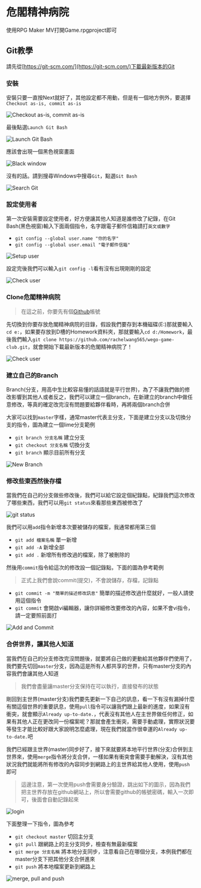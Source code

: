 # 危閣精神病院

使用RPG Maker MV打開Game.rpgproject即可

## Git教學
請先從[https://git-scm.com/](https://git-scm.com/)下載最新版本的Git

### 安裝
安裝只要一直按Next就好了，其他設定都不用動，但是有一個地方例外，要選擇`Checkout as-is, commit as-is`

![Checkout as-is, commit as-is](/README/install/7.jpg)

最後點選`Launch Git Bash`

![Launch Git Bash](/README/install/10.jpg)

應該會出現一個黑色視窗畫面

![Black window](/README/install/11.jpg)

沒有的話。請到搜尋Windows中搜尋`Git`，點選`Git Bash`

![Search Git](/README/install/12.jpg)

### 設定使用者
第一次安裝需要設定使用者，好方便讓其他人知道是誰修改了紀錄，在Git Bash(黑色視窗)輸入下面兩個指令，名字跟電子郵件信箱請打`英文或數字`
+ `git config --global user.name "你的名字"`
+ `git config --global user.email "電子郵件信箱"`

![Setup user](/README/setup/1.jpg)

設定完後我們可以輸入`git config -l`看有沒有出現剛剛的設定

![Check user](/README/setup/2.jpg)

### Clone危閣精神病院
> 在這之前，你要先有個[Github](https://github.com/)帳號

先切換到你要存放危閣精神病院的目錄，假設我們要存到本機磁碟(E:)那就要輸入`cd e:`，如果要存放到D槽的Homework資料夾，那就要輸入`cd d:/Homework`，最後我們輸入`git clone https://github.com/rachelwang565/wego-game-club.git`，就會開始下載最新版本的危閣精神病院了！

![Check user](/README/clone/1.jpg)

### 建立自己的Branch

Branch(分支，用高中生比較容易懂的話語就是平行世界)，為了不讓我們做的修改影響到其他人或者反之，我們可以建立一個branch，在新建立的branch中做任意修改，等真的確定改完沒有問題要給夥伴看時，再將兩個branch合併

大家可以找到`master`字樣，通常master代表主分支，下面是建立分支以及切換分支的指令，圖為建立一個lime分支範例

+ `git branch 分支名稱` 建立分支
+ `git checkout 分支名稱` 切換分支
+ `git branch` 顯示目前所有分支

![New Branch](/README/branch/1.jpg)

### 修改些東西然後存檔
當我們在自己的分支做些修改後，我們可以給它設定個紀錄點，紀錄我們這次修改了哪些東西，我們可以用`git status`來看那些東西被修改了

![git status](/README/add_commit/1.jpg)

我們可以用`add`指令新增本次要被儲存的檔案，我通常都用第三個

+ `git add 檔案名稱` 單一新增
+ `git add -A` 新增全部
+ `git add .` 新增所有修改過的檔案，除了被刪除的

然後用`commit`指令給這次的修改設一個記錄點，下面的圖為參考範例
> 正式上我們會說commit(提交)，不會說儲存，存檔，記錄點

+ `git commit -m "簡單的描述修改訊息"` 簡單的描述修改過什麼就好，一般人請使用這個指令
+ `git commit` 會開啟vi編輯器，讓你詳細修改要修改的內容，如果不會vi指令，請一定要照前面打

![Add and Commit](/README/add_commit/2.jpg)

### 合併世界，讓其他人知道

當我們在自己的分支修改完沒問題後，就要將自己做的更動給其他夥伴們使用了，我們要先切回`master`分支，因為這是所有人都共享的世界，只有master分支的內容我們會讓其他人知道
> 我們會盡量讓master分支保持在可以執行，直接發布的狀態

剛回到主世界(master分支)我們要先更新一下自己的訊息，看一下有沒有漏掉什麼有關這個世界的重要訊息，使用`pull`指令可以讓我們跟上最新的進度，如果沒有衝突，就會顯示`Already up-to-date.`，代表沒有其他人在主世界做任何修正，如果有其他人正在更改同一份檔案呢？那就會產生衝突，需要手動處理，實際狀況要等發生才能比較好跟大家說明怎麼處理，現在我們就當作很幸運的`Already up-to-date.`吧

我們已經跟主世界(master)同步好了，接下來就要將本地平行世界(分支)合併到主世界來，使用`merge`指令將分支合併，一樣如果有衝突會需要手動解決，沒有其他狀況我們就能將所有修改的內容同步到網路上的主世界給其他人使用，使用`push`即可
>這邊注意，第一次使用push會需要身分驗證，跳出如下的圖示，因為我們把主世界存放在github網站上，所以會需要github的帳號密碼，輸入一次即可，後面會自動記錄起來

![login](/README/merge_pull_push/1.jpg)

下面整理一下指令，圖為參考
+ `git checkout master` 切回主分支
+ `git pull` 跟網路上的主分支同步，檢查有無最新檔案
+ `git merge 分支名稱` 將本地分支同步，注意看自己在哪個分支，本例我們都在master分支下把其他分支合併進來
+ `git push` 將本地檔案更新到網路上

![merge, pull and push](/README/merge_pull_push/2.jpg)
